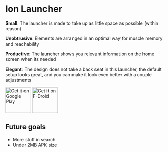 # Ion Launcher

**Small**: The launcher is made to take up as little space as possible (within reason)

**Unobtrusive**: Elements are arranged in an optimal way for muscle memory and reachability

**Productive**: The launcher shows you relevant information on the home screen when its needed

**Elegant**: The design does not take a back seat in this launcher, the default setup looks great, and you can make it look even better with a couple adjustments

<a href='https://play.google.com/store/apps/details?id=one.zagura.IonLauncher&pcampaignid=pcampaignidMKT-Other-global-all-co-prtnr-py-PartBadge-Mar2515-1'><img alt='Get it on Google Play' src='https://play.google.com/intl/en_us/badges/static/images/badges/en_badge_web_generic.png' height=80></a>
<a href="https://f-droid.org/packages/one.zagura.IonLauncher"><img alt="Get it on F-Droid" src="https://fdroid.gitlab.io/artwork/badge/get-it-on.png" height=80></a>

## Future goals

- More stuff in search
- Under 2MB APK size

